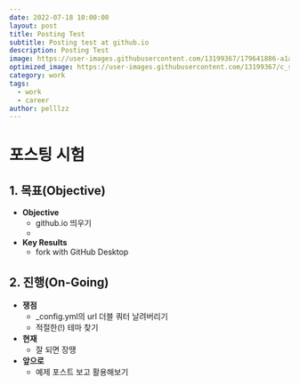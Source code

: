 ```yaml
---
date: 2022-07-18 10:00:00
layout: post
title: Posting Test
subtitle: Posting test at github.io
description: Posting Test
image: https://user-images.githubusercontent.com/13199367/179641886-a1aab863-1789-4345-a4ba-ee261a31f5f4.jpg
optimized_image: https://user-images.githubusercontent.com/13199367/c_scale,w_380/179641886-a1aab863-1789-4345-a4ba-ee261a31f5f4.jpg
category: work
tags:
  - work
  - career
author: pelllzz
---
```

# 포스팅 시험

## 1. 목표(Objective)

- **Objective**
    - github.io 띄우기
    - 
- **Key Results**
    - fork with GitHub Desktop

## 2. 진행(On-Going)

- **쟁점**
    - _config.yml의 url 더블 쿼터 날려버리기
    - 적절한(!) 테마 찾기
- **현재**
    - 잘 되면 장땡
- **앞으로**
    - 예제 포스트 보고 활용해보기
